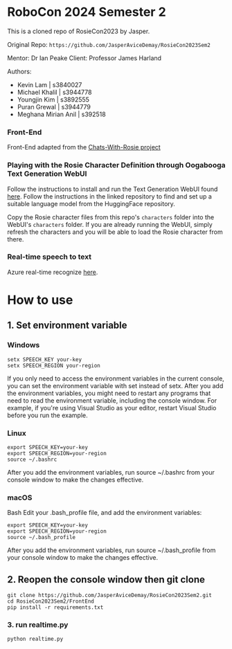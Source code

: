 # RoboCon 2024 Semester 2

This is a cloned repo of RosieCon2023 by Jasper.

Original Repo: ``` https://github.com/JasperAviceDemay/RosieCon2023Sem2 ```

Mentor: Dr Ian Peake
Client: Professor James Harland

Authors: 
- Kevin Lam | s3840027
- Michael Khalil | s3944778
- Youngjin Kim | s3892555
- Puran Grewal | s3944779
- Meghana Mirian Anil | s392518

### Front-End
Front-End adapted from the [Chats-With-Rosie project](https://github.com/Chats-With-Rosie/rosie-front-end)


### Playing with the Rosie Character Definition through Oogabooga Text Generation WebUI
Follow the instructions to install and run the Text Generation WebUI found [here](https://github.com/oobabooga/text-generation-webui). Follow the instructions in the linked repository to find and set up a suitable language model from the HuggingFace repository.


Copy the Rosie character files from this repo's `characters` folder into the WebUI's `characters` folder. If you are already running the WebUI, simply refresh the characters and you will be able to load the Rosie character from there.

### Real-time speech to text
Azure real-time recognize [here](https://learn.microsoft.com/en-au/azure/ai-services/speech-service/how-to-recognize-speech?pivots=programming-language-python#use-continuous-recognition).



# How to use

## 1. Set environment variable
### Windows
```
setx SPEECH_KEY your-key
setx SPEECH_REGION your-region
```
If you only need to access the environment variables in the current console, you can set the environment variable with set instead of setx.
After you add the environment variables, you might need to restart any programs that need to read the environment variable, including the console window. For example, if you're using Visual Studio as your editor, restart Visual Studio before you run the example.

### Linux
```
export SPEECH_KEY=your-key
export SPEECH_REGION=your-region
source ~/.bashrc
```
After you add the environment variables, run source ~/.bashrc from your console window to make the changes effective.

### macOS
Bash
Edit your .bash_profile file, and add the environment variables:
```
export SPEECH_KEY=your-key
export SPEECH_REGION=your-region
source ~/.bash_profile
```
After you add the environment variables, run source ~/.bash_profile from your console window to make the changes effective.

## 2. Reopen the console window then git clone
```
git clone https://github.com/JasperAviceDemay/RosieCon2023Sem2.git
cd RosieCon2023Sem2/FrontEnd
pip install -r requirements.txt
```
### 3. run realtime.py
```
python realtime.py
```
